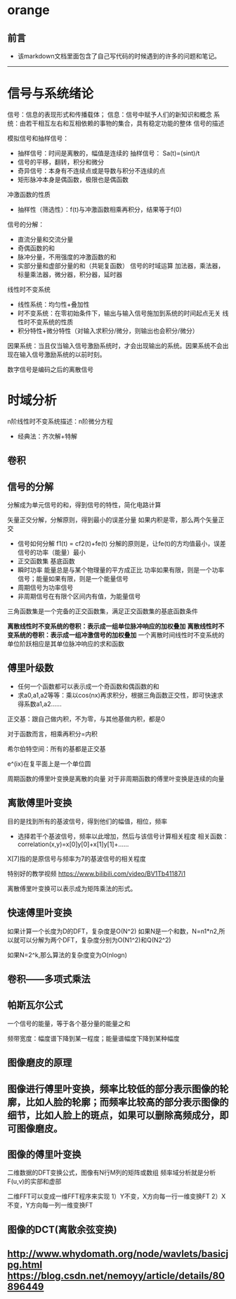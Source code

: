 # orange
## 前言
* 该markdown文档里面包含了自己写代码的时候遇到的许多的问题和笔记。
****


# 信号与系统绪论
信号：信息的表现形式和传播载体；  信息：信号中赋予人们的新知识和概念
系统：由若干相互左右和互相依赖的事物的集合，具有稳定功能的整体
信号的描述

模拟信号和抽样信号：
- 抽样信号：时间是离散的，幅值是连续的 抽样信号： Sa(t)=(sint)/t
- 信号的平移，翻转，积分和微分
- 奇异信号：本身有不连续点或是导数与积分不连续的点
- 矩形脉冲本身是偶函数，极限也是偶函数

冲激函数的性质
- 抽样性（筛选性）：f(t)与冲激函数相乘再积分，结果等于f(0)

信号的分解：
- 直流分量和交流分量
- 奇偶函数的和
- 脉冲分量，不用强度的冲激函数的和
- 实部分量和虚部分量的和（共轭复函数）
信号的时域运算
加法器，乘法器，标量乘法器，微分器，积分器，延时器

线性时不变系统
- 线性系统：均匀性+叠加性
- 时不变系统：在零初始条件下，输出与输入信号施加到系统的时间起点无关
线性时不变系统的性质
- 积分特性+微分特性（对输入求积分/微分，则输出也会积分/微分）

因果系统：当且仅当输入信号激励系统时，才会出现输出的系统。因果系统不会出现在输入信号激励系统的以前时刻。

数字信号是编码之后的离散信号

# 时域分析

n阶线性时不变系统描述：n阶微分方程
- 经典法：齐次解+特解

## 卷积

## 信号的分解
分解成为单元信号的和，得到信号的特性，简化电路计算

矢量正交分解，分解原则，得到最小的误差分量
如果内积是零，那么两个矢量正交

- 信号如何分解
f1(t) = cf2(t)+fe(t)
分解的原则是，让fe(t)的方均值最小，误差信号的功率（能量）最小
- 正交函数集 基底函数
- 瞬时功率
能量总是与某个物理量的平方成正比
功率如果有限，则是一个功率信号；能量如果有限，则是一个能量信号
- 周期信号为功率信号
- 非周期信号在有限个区间内有值，为能量信号

三角函数集是一个完备的正交函数集，满足正交函数集的基底函数条件

**离散线性时不变系统的卷积：表示成一组单位脉冲响应的加权叠加**
**离散线性时不变系统的卷积：表示成一组冲激信号的加权叠加**
一个离散时间线性时不变系统的单位阶跃相应是其单位脉冲响应的求和函数

## 傅里叶级数
- 任何一个函数都可以表示成一个奇函数和偶函数的和
- 求a0,a1,a2等等：乘以cos(nx)再求积分，根据三角函数正交性，即可快速求得系数a1,a2......

正交基：跟自己做内积，不为零，与其他基做内积，都是0

对于函数而言，相乘再积分=内积

希尔伯特空间：所有的基都是正交基

e^(ix)在复平面上是一个单位圆

周期函数的傅里叶变换是离散的向量
对于非周期函数的傅里叶变换是连续的向量

## 离散傅里叶变换
目的是找到所有的基波信号，得到他们的幅值，相位，频率

* 选择若干个基波信号，频率以此增加，然后与该信号计算相关程度
相关函数：correlation(x,y)=x[0]y[0]+x[1]y[1]+......

X[7]指的是原信号与频率为7的基波信号的相关程度

特别好的教学视频
https://www.bilibili.com/video/BV1Tb41187i1

离散傅里叶变换可以表示成为矩阵乘法的形式。

## 快速傅里叶变换
如果计算一个长度为D的DFT，复杂度是O(N^2)
如果N是一个和数，N=n1*n2,所以就可以分解为两个DFT，复杂度分别为O(N1^2)和Q(N2^2)

如果N=2^k,那么算法的复杂度变为O(nlogn)


## 卷积——多项式乘法

## 帕斯瓦尔公式
一个信号的能量，等于各个基分量的能量之和

频带宽度：幅度谱下降到某一程度；能量谱幅度下降到某种幅度


## 图像磨皮的原理
图像进行傅里叶变换，频率比较低的部分表示图像的轮廓，比如人脸的轮廓；而频率比较高的部分表示图像的细节，比如人脸上的斑点，如果可以删除高频成分，即可图像磨皮。
-

## 图像的傅里叶变换
二维数据的DFT变换公式，图像有N行M列的矩阵或数组
频率域分析就是分析F(u,v)的实部和虚部

二维FFT可以变成一维FFT程序来实现
1）Y不变，X方向每一行一维变换FT
2）X不变，Y方向每一列一维变换FT



## 图像的DCT(离散余弦变换)
http://www.whydomath.org/node/wavlets/basicjpg.html
https://blog.csdn.net/nemoyy/article/details/80896449
-
